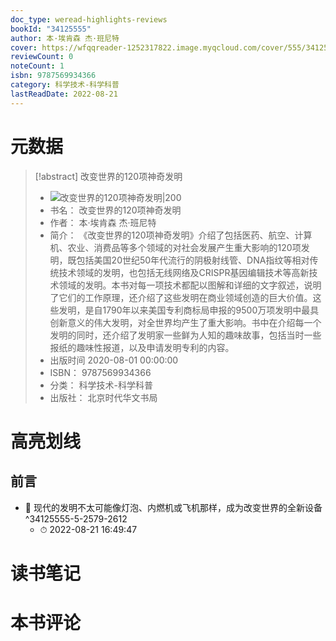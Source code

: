 ```yaml
---
doc_type: weread-highlights-reviews
bookId: "34125555"
author: 本·埃肯森 杰·班尼特
cover: https://wfqqreader-1252317822.image.myqcloud.com/cover/555/34125555/t7_34125555.jpg
reviewCount: 0
noteCount: 1
isbn: 9787569934366
category: 科学技术-科学科普
lastReadDate: 2022-08-21
---
```

# 元数据
> [!abstract] 改变世界的120项神奇发明
> - ![ 改变世界的120项神奇发明|200](https://wfqqreader-1252317822.image.myqcloud.com/cover/555/34125555/t7_34125555.jpg)
> - 书名： 改变世界的120项神奇发明
> - 作者： 本·埃肯森 杰·班尼特
> - 简介： 《改变世界的120项神奇发明》介绍了包括医药、航空、计算机、农业、消费品等多个领域的对社会发展产生重大影响的120项发明，既包括美国20世纪50年代流行的阴极射线管、DNA指纹等相对传统技术领域的发明，也包括无线网络及CRISPR基因编辑技术等高新技术领域的发明。本书对每一项技术都配以图解和详细的文字叙述，说明了它们的工作原理，还介绍了这些发明在商业领域创造的巨大价值。这些发明，是自1790年以来美国专利商标局申报的9500万项发明中最具创新意义的伟大发明，对全世界均产生了重大影响。书中在介绍每一个发明的同时，还介绍了发明家一些鲜为人知的趣味故事，包括当时一些报纸的趣味性报道，以及申请发明专利的内容。
> - 出版时间 2020-08-01 00:00:00
> - ISBN： 9787569934366
> - 分类： 科学技术-科学科普
> - 出版社： 北京时代华文书局

# 高亮划线

## 前言


- 📌 现代的发明不太可能像灯泡、内燃机或飞机那样，成为改变世界的全新设备 ^34125555-5-2579-2612
    - ⏱ 2022-08-21 16:49:47 
# 读书笔记

# 本书评论
